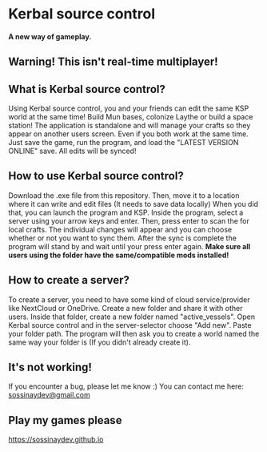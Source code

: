 # Kerbal source control
#### A new way of gameplay.

## Warning! This isn't real-time multiplayer!

## What is Kerbal source control?
Using Kerbal source control, you and your friends can edit the same KSP world at the same time!
Build Mun bases, colonize Laythe or build a space station!
The application is standalone and will manage your crafts so they appear on another users screen.
Even if you both work at the same time. Just save the game, run the program, and load the "LATEST VERSION ONLINE" save. All edits will be synced!

## How to use Kerbal source control?
Download the .exe file from this repository.
Then, move it to a location where it can write and edit files (It needs to save data locally)
When you did that, you can launch the program and KSP.
Inside the program, select a server using your arrow keys and enter.
Then, press enter to scan the for local crafts.
The individual changes will appear and you can choose whether or not you want to sync them.
After the sync is complete the program will stand by and wait until your press enter again.
**Make sure all users using the folder have the same/compatible mods installed!**

## How to create a server?
To create a server, you need to have some kind of cloud service/provider like NextCloud or OneDrive.
Create a new folder and share it with other users.
Inside that folder, create a new folder named "active_vessels".
Open Kerbal source control and in the server-selector choose "Add new".
Paste your folder path.
The program will then ask you to create a world named the same way your folder is (If you didn't already create it).

## It's not working!
If you encounter a bug, please let me know :)
You can contact me here:
sossinaydev@gmail.com

## Play my games please
https://sossinaydev.github.io
